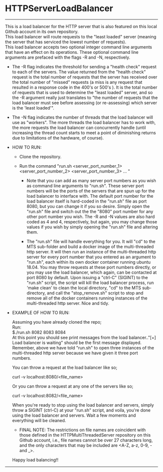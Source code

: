 # HTTPServerLoadBalancer

------------------------------------------------------------------------------------------------------------------------------------------------------------------------------

This is a load balancer for the HTTP server that is also featured on this local Github account in its own repository.  
This load balancer will route requests to the "least loaded" server (meaning the server that has serviced the lowest number of requests).  
This load balancer accepts two optional integer command line arguments that have an effect on its operations.  These optional command line arguments are prefaced with the flags -R and -N, respectively.
  
- The -R flag indicates the threshold for sending a "health check" request to each of the servers.  The value returned from the "health check" request is the total number of requests that the server has received over the total number of "missed" requests (a miss is any request that resulted in a response code in the 400's or 500's ).  It is the total number of requests that is used to determine the "least loaded" server, and so the -R argument really just translates to "the number of requests that the load balancer must see before assessing (or re-assessing) which server is the 'least loaded'".  
  
- The -N flag indicates the number of threads that the load balancer will use as "workers". The more threads the load balancer has to work with, the more requests the load balancer can concurrently handle (until increasing the thread count starts to meet a point of diminishing returns due to limitations of the hardware, of course).  
  
- HOW TO RUN:  
  
  - Clone the repository.  
  - Run the command "run.sh <server_port_number_1> <server_port_number_2> <server_port_number_3> ... "   
  
    - Note that you can add as many server port numbers as you wish as command line arguments to "run.sh".  These server port numbers will be the ports of the servers that are         spun up for the load balancer to interface with.  The default port number for the load balancer itself is hard-coded in the "run.sh" file as port 8080, but you can change       it if you so desire.  Simply open the "run.sh" file and switch out the the "8080" port number for any other port number you wish.  The -R and -N values are also hard coded       as 4 and 4, respectively, but again, you may change those values if you wish by simply opening the "run.sh" file and altering them.
    
    - The "run.sh" file will handle everything for you.  It will "cd" to the MTS sub-folder and build a docker image of the multi-threaded http server.  It will then run an           instance of the multi-threaded http server for every port number that you entered as an argument to "run.sh", each within its own docker container running ubuntu 18.04.         You may throw requests at these port numbers directly, or you may use the load balancer, which again, can be contacted at port 8080 by default.  Upon issuing a "ctrl-C"         (SIGINT) to the "run.sh" script, the script will kill the load balancer process, run 'make clean' to clean the local directory, "cd" to the MTS sub-directory, and call the       "stop_remove.sh" script to stop and remove all of the docker containers running instances of the multi-threaded http server.  Nice and tidy.
 
 - EXAMPLE OF HOW TO RUN:
     
   Assuming you have already cloned the repo;  
   Run:  
   $./run.sh 8082 8083 8084  
   At this point you should see print messages from the load balancer.."[+] Load balancer is waiting" should be the first message displayed.  
   Remember, above we have told "run.sh" to open three instances of the multi-threaded http server because we have given it three port numbers. 
     
   You can throw a request at the load balancer like so;  
     
   curl -v localhost:8080/<file_name>  
     
   Or you can throw a request at any one of the servers like so;  
     
   curl -v localhost:8082/<file_name>  
     
   When you're ready to stop using the load balancer and servers, simply throw a SIGINT (ctrl-C) at your "run.sh" script, and voila, you're done using the load balancer and        servers.  Wait a few moments and everything will be cleaned.
   
   - FINAL NOTE:  The restrictions on file names are coincident with those defined in the HTTPMultiThreadedServer repository on this Github account, i.e., file names cannot be    over 27 characters long, and the only characters that may be included are <A-Z, a-z, 0-9, - and _>.
   
   Happy load balancing!!  


--------------------------------------------------------------------------------------------------------------------------------------------------------------------------
